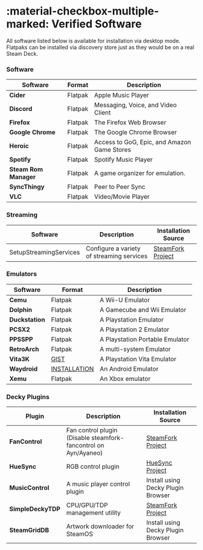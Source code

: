 # :material-checkbox-multiple-marked: Verified Software 

All software listed below is available for installation via desktop mode.  Flatpaks can be installed via discovery store just as they would be on a real Steam Deck.

### Software
|Software|Format|Description|
|----|----|----|
|**Cider**|Flatpak|Apple Music Player|
|**Discord**|Flatpak|Messaging, Voice, and Video Client|
|**Firefox**|Flatpak|The Firefox Web Browser|
|**Google Chrome**|Flatpak|The Google Chrome Browser|
|**Heroic**|Flatpak|Access to GoG, Epic, and Amazon Game Stores|
|**Spotify**|Flatpak|Spotify Music Player|
|**Steam Rom Manager**|Flatpak|A game organizer for emulation.|
|**SyncThingy**|Flatpak|Peer to Peer Sync|
|**VLC**|Flatpak|Video/Movie Player|

### Streaming
|Software|Description|Installation Source|
|----|----|----|
|SetupStreamingServices|Configure a variety of streaming services|[SteamFork Project](https://github.com/SteamFork/SetupStreamingServices)|

### Emulators
|Software|Format|Description|
|----|----|----|
|**Cemu**|Flatpak|A Wii-U Emulator|
|**Dolphin**|Flatpak|A Gamecube and Wii Emulator|
|**Duckstation**|Flatpak|A Playstation Emulator|
|**PCSX2**|Flatpak|A Playstation 2 Emulator|
|**PPSSPP**|Flatpak|A Playstation Portable Emulator|
|**RetroArch**|Flatpak|A multi-system Emulator|
|**Vita3K**|[GIST](https://gist.github.com/fewtarius/b20f762581fb4922d6d17270e81b6d50)|A Playstation Vita Emulator|
|**Waydroid**|[INSTALLATION](https://github.com/SteamFork/SteamOS-Waydroid-Installer?tab=readme-ov-file#installation-steps)|An Android Emulator|
|**Xemu**|Flatpak|An Xbox emulator|

### Decky Plugins
|Plugin|Description|Installation Source|
|----|----|----|
|**FanControl**|Fan control plugin (Disable steamfork-fancontrol on Ayn/Ayaneo)|[SteamFork Project](https://github.com/SteamFork/FanControl/releases)|
|**HueSync**|RGB control plugin|[HueSync Project](https://github.com/honjow/HueSync)|
|**MusicControl**|A music player control plugin|Install using Decky Plugin Browser|
|**SimpleDeckyTDP**|CPU/GPU/TDP management utility|[SteamFork Project](https://github.com/SteamFork/SimpleDeckyTDP/releases)|
|**SteamGridDB**|Artwork downloader for SteamOS|Install using Decky Plugin Browser|
